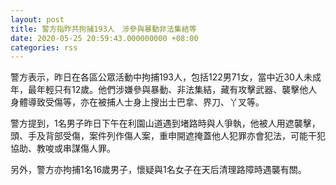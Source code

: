 ```yaml
---
layout: post
title: 警方指昨共拘捕193人　涉參與暴動非法集結等
date: 2020-05-25 20:59:43.000000000 +08:00
categories: rss
---
```


警方表示，昨日在各區公眾活動中拘捕193人，包括122男71女，當中近30人未成年，最年輕只有12歲。他們涉嫌參與暴動、非法集結，藏有攻擊武器、襲擊他人身體導致受傷等，亦在被捕人士身上搜出士巴拿、界刀、丫叉等。

警方提到，1名男子昨日下午在利園山道遇到堵路時與人爭執，他被人用遮襲擊，頭、手及背部受傷，案件列作傷人案，重申開遮掩蓋他人犯罪亦會犯法，可能干犯協助、教唆或串謀傷人罪。

另外，警方亦拘捕1名16歲男子，懷疑與1名女子在天后清理路障時遇襲有關。
